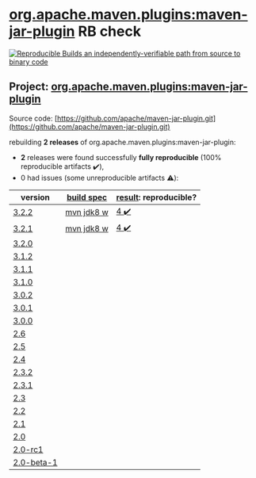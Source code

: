 [org.apache.maven.plugins:maven-jar-plugin](https://search.maven.org/artifact/org.apache.maven.plugins/maven-jar-plugin/) RB check
=======

[![Reproducible Builds](https://reproducible-builds.org/images/logos/rb.svg) an independently-verifiable path from source to binary code](https://reproducible-builds.org/)

## Project: [org.apache.maven.plugins:maven-jar-plugin](https://search.maven.org/artifact/org.apache.maven.plugins/maven-jar-plugin/)

Source code: [https://github.com/apache/maven-jar-plugin.git](https://github.com/apache/maven-jar-plugin.git)

rebuilding **2 releases** of org.apache.maven.plugins:maven-jar-plugin:
- **2** releases were found successfully **fully reproducible** (100% reproducible artifacts :heavy_check_mark:),
- 0 had issues (some unreproducible artifacts :warning:):

| version | [build spec](BUILDSPEC.md) | [result](https://reproducible-builds.org/docs/jvm/): reproducible? |
| -- | --------- | ------ |
| [3.2.2](https://search.maven.org/artifact/org.apache.maven.plugins/maven-jar-plugin/3.2.2/pom) | [mvn jdk8 w](maven-jar-plugin-3.2.2.buildspec) | [4 :heavy_check_mark: ](maven-jar-plugin-3.2.2.buildcompare) |
| [3.2.1](https://search.maven.org/artifact/org.apache.maven.plugins/maven-jar-plugin/3.2.1/pom) | [mvn jdk8 w](maven-jar-plugin-3.2.1.buildspec) | [4 :heavy_check_mark: ](maven-jar-plugin-3.2.1.buildcompare) |
| [3.2.0](https://search.maven.org/artifact/org.apache.maven.plugins/maven-jar-plugin/3.2.0/pom) | | |
| [3.1.2](https://search.maven.org/artifact/org.apache.maven.plugins/maven-jar-plugin/3.1.2/pom) | | |
| [3.1.1](https://search.maven.org/artifact/org.apache.maven.plugins/maven-jar-plugin/3.1.1/pom) | | |
| [3.1.0](https://search.maven.org/artifact/org.apache.maven.plugins/maven-jar-plugin/3.1.0/pom) | | |
| [3.0.2](https://search.maven.org/artifact/org.apache.maven.plugins/maven-jar-plugin/3.0.2/pom) | | |
| [3.0.1](https://search.maven.org/artifact/org.apache.maven.plugins/maven-jar-plugin/3.0.1/pom) | | |
| [3.0.0](https://search.maven.org/artifact/org.apache.maven.plugins/maven-jar-plugin/3.0.0/pom) | | |
| [2.6](https://search.maven.org/artifact/org.apache.maven.plugins/maven-jar-plugin/2.6/pom) | | |
| [2.5](https://search.maven.org/artifact/org.apache.maven.plugins/maven-jar-plugin/2.5/pom) | | |
| [2.4](https://search.maven.org/artifact/org.apache.maven.plugins/maven-jar-plugin/2.4/pom) | | |
| [2.3.2](https://search.maven.org/artifact/org.apache.maven.plugins/maven-jar-plugin/2.3.2/pom) | | |
| [2.3.1](https://search.maven.org/artifact/org.apache.maven.plugins/maven-jar-plugin/2.3.1/pom) | | |
| [2.3](https://search.maven.org/artifact/org.apache.maven.plugins/maven-jar-plugin/2.3/pom) | | |
| [2.2](https://search.maven.org/artifact/org.apache.maven.plugins/maven-jar-plugin/2.2/pom) | | |
| [2.1](https://search.maven.org/artifact/org.apache.maven.plugins/maven-jar-plugin/2.1/pom) | | |
| [2.0](https://search.maven.org/artifact/org.apache.maven.plugins/maven-jar-plugin/2.0/pom) | | |
| [2.0-rc1](https://search.maven.org/artifact/org.apache.maven.plugins/maven-jar-plugin/2.0-rc1/pom) | | |
| [2.0-beta-1](https://search.maven.org/artifact/org.apache.maven.plugins/maven-jar-plugin/2.0-beta-1/pom) | | |
